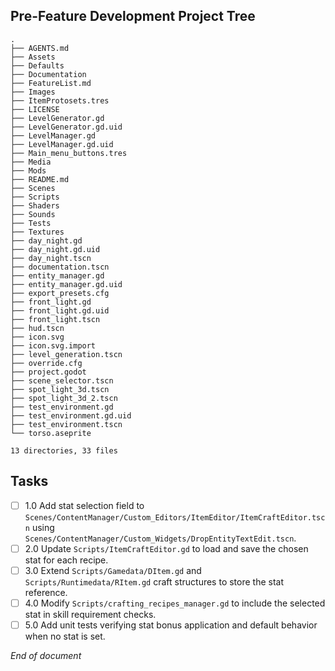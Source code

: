 ## Pre-Feature Development Project Tree
``` 
.
├── AGENTS.md
├── Assets
├── Defaults
├── Documentation
├── FeatureList.md
├── Images
├── ItemProtosets.tres
├── LICENSE
├── LevelGenerator.gd
├── LevelGenerator.gd.uid
├── LevelManager.gd
├── LevelManager.gd.uid
├── Main_menu_buttons.tres
├── Media
├── Mods
├── README.md
├── Scenes
├── Scripts
├── Shaders
├── Sounds
├── Tests
├── Textures
├── day_night.gd
├── day_night.gd.uid
├── day_night.tscn
├── documentation.tscn
├── entity_manager.gd
├── entity_manager.gd.uid
├── export_presets.cfg
├── front_light.gd
├── front_light.gd.uid
├── front_light.tscn
├── hud.tscn
├── icon.svg
├── icon.svg.import
├── level_generation.tscn
├── override.cfg
├── project.godot
├── scene_selector.tscn
├── spot_light_3d.tscn
├── spot_light_3d_2.tscn
├── test_environment.gd
├── test_environment.gd.uid
├── test_environment.tscn
└── torso.aseprite

13 directories, 33 files
```

## Tasks
- [ ] 1.0 Add stat selection field to `Scenes/ContentManager/Custom_Editors/ItemEditor/ItemCraftEditor.tscn` using `Scenes/ContentManager/Custom_Widgets/DropEntityTextEdit.tscn`.
- [ ] 2.0 Update `Scripts/ItemCraftEditor.gd` to load and save the chosen stat for each recipe.
- [ ] 3.0 Extend `Scripts/Gamedata/DItem.gd` and `Scripts/Runtimedata/RItem.gd` craft structures to store the stat reference.
- [ ] 4.0 Modify `Scripts/crafting_recipes_manager.gd` to include the selected stat in skill requirement checks.
- [ ] 5.0 Add unit tests verifying stat bonus application and default behavior when no stat is set.

*End of document*
